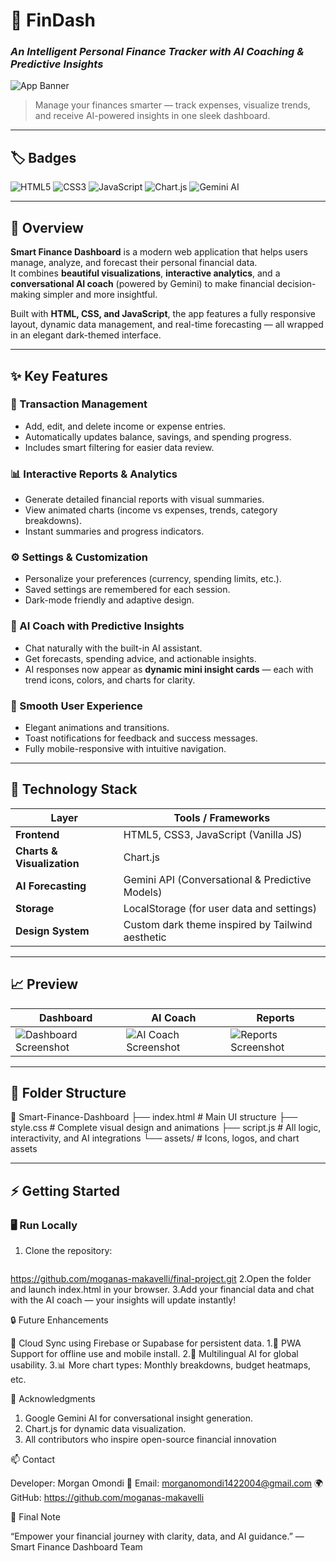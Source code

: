 # 💸 FinDash  

### _An Intelligent Personal Finance Tracker with AI Coaching & Predictive Insights_  

![App Banner](<img width="1536" height="1024" alt="banner" src="https://github.com/user-attachments/assets/37f72278-ef09-4bb6-8150-9f4686af7a7f" />
)  
> Manage your finances smarter — track expenses, visualize trends, and receive AI-powered insights in one sleek dashboard.  

---

## 🏷️ Badges  

![HTML5](https://img.shields.io/badge/HTML5-%23E34F26.svg?&style=for-the-badge&logo=html5&logoColor=white)
![CSS3](https://img.shields.io/badge/CSS3-%231572B6.svg?&style=for-the-badge&logo=css3&logoColor=white)
![JavaScript](https://img.shields.io/badge/JavaScript-%23F7DF1E.svg?&style=for-the-badge&logo=javascript&logoColor=black)
![Chart.js](https://img.shields.io/badge/Chart.js-%23FF6384.svg?&style=for-the-badge&logo=chartdotjs&logoColor=white)
![Gemini AI](https://img.shields.io/badge/Gemini_AI-%230F9D58.svg?&style=for-the-badge&logo=google&logoColor=white)

---

## 🚀 Overview  

**Smart Finance Dashboard** is a modern web application that helps users manage, analyze, and forecast their personal financial data.  
It combines **beautiful visualizations**, **interactive analytics**, and a **conversational AI coach** (powered by Gemini) to make financial decision-making simpler and more insightful.  

Built with **HTML, CSS, and JavaScript**, the app features a fully responsive layout, dynamic data management, and real-time forecasting — all wrapped in an elegant dark-themed interface.  

---

## ✨ Key Features  

### 🧾 Transaction Management  
- Add, edit, and delete income or expense entries.  
- Automatically updates balance, savings, and spending progress.  
- Includes smart filtering for easier data review.  

### 📊 Interactive Reports & Analytics  
- Generate detailed financial reports with visual summaries.  
- View animated charts (income vs expenses, trends, category breakdowns).  
- Instant summaries and progress indicators.  

### ⚙️ Settings & Customization  
- Personalize your preferences (currency, spending limits, etc.).  
- Saved settings are remembered for each session.  
- Dark-mode friendly and adaptive design.  

### 🤖 AI Coach with Predictive Insights  
- Chat naturally with the built-in AI assistant.  
- Get forecasts, spending advice, and actionable insights.  
- AI responses now appear as **dynamic mini insight cards** — each with trend icons, colors, and charts for clarity.  

### 💬 Smooth User Experience  
- Elegant animations and transitions.  
- Toast notifications for feedback and success messages.  
- Fully mobile-responsive with intuitive navigation.  

---

## 🧠 Technology Stack  

| Layer | Tools / Frameworks |
|-------|---------------------|
| **Frontend** | HTML5, CSS3, JavaScript (Vanilla JS) |
| **Charts & Visualization** | Chart.js |
| **AI Forecasting** | Gemini API (Conversational & Predictive Models) |
| **Storage** | LocalStorage (for user data and settings) |
| **Design System** | Custom dark theme inspired by Tailwind aesthetic |

---

## 📈 Preview  

| Dashboard | AI Coach | Reports |
|------------|-----------|----------|
| ![Dashboard Screenshot](assets/dashboard.png) | ![AI Coach Screenshot](assets/aicoach.png) | ![Reports Screenshot](assets/reports.png) |

---

## 🧩 Folder Structure 

📂 Smart-Finance-Dashboard
├── index.html # Main UI structure
├── style.css # Complete visual design and animations
├── script.js # All logic, interactivity, and AI integrations
└── assets/ # Icons, logos, and chart assets


---

## ⚡ Getting Started  

### 🖥️ Run Locally  
1. Clone the repository:  
   ```bash
  https://github.com/moganas-makavelli/final-project.git
2.Open the folder and launch index.html in your browser.
3.Add your financial data and chat with the AI coach — your insights will update instantly!


🔒 Future Enhancements

🔗 Cloud Sync using Firebase or Supabase for persistent data.
   1.📱 PWA Support for offline use and mobile install.
   2.💬 Multilingual AI for global usability.
   3.📊 More chart types: Monthly breakdowns, budget heatmaps, etc.

 💖 Acknowledgments

  1. Google Gemini AI for conversational insight generation.
  2. Chart.js for dynamic data visualization.
  3. All contributors who inspire open-source financial innovation

📫 Contact

  Developer: Morgan Omondi
  📧 Email: morganomondi1422004@gmail.com
  🌍 GitHub: https://github.com/moganas-makavelli

🏁 Final Note

  “Empower your financial journey with clarity, data, and AI guidance.”
  — Smart Finance Dashboard Team

